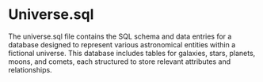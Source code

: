# Universe.sql
The universe.sql file contains the SQL schema and data entries for a database designed to represent various astronomical entities within a fictional universe. This database includes tables for galaxies, stars, planets, moons, and comets, each structured to store relevant attributes and relationships.
